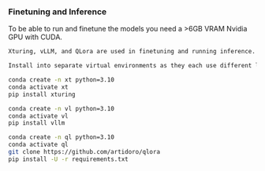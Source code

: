 ### Finetuning and Inference
To be able to run and finetune the models you need a >6GB VRAM Nvidia GPU with CUDA. 

```bash
Xturing, vLLM, and QLora are used in finetuning and running inference. 

Install into separate virtual environments as they each use different library versions.

conda create -n xt python=3.10
conda activate xt
pip install xturing

conda create -n vl python=3.10
conda activate vl
pip install vllm

conda create -n ql python=3.10
conda activate ql
git clone https://github.com/artidoro/qlora
pip install -U -r requirements.txt
```
